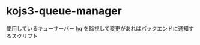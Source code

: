 # kojs3-queue-manager
使用しているキューサーバー [hq](https://github.com/kohkimakimoto/hq) を監視して変更があればバックエンドに通知するスクリプト
